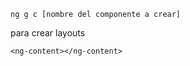```bash:
ng g c [nombre del componente a crear]
```

para crear layouts
```html:
<ng-content></ng-content>
```